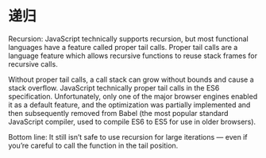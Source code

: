 # 递归

Recursion: JavaScript technically supports recursion, but most functional languages have a feature called proper tail calls. Proper tail calls are a language feature which allows recursive functions to reuse stack frames for recursive calls.

Without proper tail calls, a call stack can grow without bounds and cause a stack overflow. JavaScript technically proper tail calls in the ES6 specification. Unfortunately, only one of the major browser engines enabled it as a default feature, and the optimization was partially implemented and then subsequently removed from Babel \(the most popular standard JavaScript compiler, used to compile ES6 to ES5 for use in older browsers\).

Bottom line: It still isn’t safe to use recursion for large iterations — even if you’re careful to call the function in the tail position.

